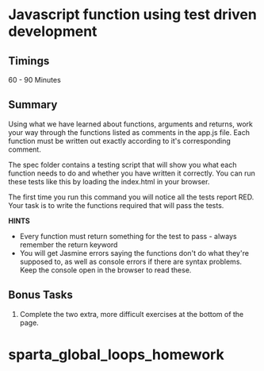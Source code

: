 # Javascript function using test driven development

## Timings

60 - 90 Minutes

## Summary

Using what we have learned about functions, arguments and returns, work your way through the functions listed as comments in the app.js file. Each function must be written out exactly according to it's corresponding comment.

The spec folder contains a testing script that will show you what each function needs to do and whether you have written it correctly. You can run these tests like this by loading the index.html in your browser.

The first time you run this command you will notice all the tests report RED. Your task is to write the functions required that will pass the tests.

**HINTS**

 - Every function must return something for the test to pass - always remember the return keyword
 - You will get Jasmine errors saying the functions don't do what they're supposed to, as well as console errors if there are syntax problems. Keep the console open in the browser to read these.


## Bonus Tasks

 1. Complete the two extra, more difficult exercises at the bottom of the page.
 	
# sparta_global_loops_homework
